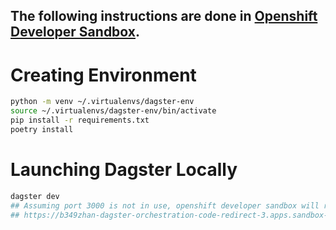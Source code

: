 The following instructions are done in [Openshift Developer Sandbox](https://console.redhat.com/openshift/sandbox).
---
# Creating Environment

```bash
python -m venv ~/.virtualenvs/dagster-env
source ~/.virtualenvs/dagster-env/bin/activate
pip install -r requirements.txt
poetry install
```

# Launching Dagster Locally
```bash
dagster dev
## Assuming port 3000 is not in use, openshift developer sandbox will redirect to:
## https://b349zhan-dagster-orchestration-code-redirect-3.apps.sandbox-m3.1530.p1.openshiftapps.com/runs
```